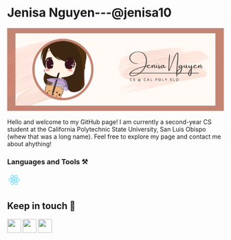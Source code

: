 # Jenisa Nguyen---@jenisa10
[![Jenisa's Banner.](https://github.com/jenisa10/jenisa10/blob/master/Banner.png?raw=true)](https://www.jenisa10.github.io)

Hello and welcome to my GitHub page! I am currently a second-year CS student at the California Polytechnic State University, San Luis Obispo (whew that was a long name). Feel free to explore my page and contact me about ahything!

### Languages and Tools ⚒️
<img height="32" width="32" src="https://raw.githubusercontent.com/github/explore/80688e429a7d4ef2fca1e82350fe8e3517d3494d/topics/react/react.png" />


## Keep in touch 💖
[<img height="32" width="32" src="https://unpkg.com/simple-icons@v3/icons/twitter.svg" />](https://twitter.com/JenisaNguyen)
[<img height="32" width="32" src="https://unpkg.com/simple-icons@v3/icons/instagram.svg" />](https://www.instagram.com/jenisa_/?hl=en)
[<img height="32" width="32" src="https://unpkg.com/simple-icons@v3/icons/linkedin.svg" />](https://www.linkedin.com/in/jenisanguyen/)

<!--
**jenisa10/jenisa10** is a ✨ _special_ ✨ repository because its `README.md` (this file) appears on your GitHub profile.
### Spotify Playing 👋
[![Spotify](https://jenisa10.vercel.app/api/spotify)](https://open.spotify.com/user/USER_NAME)
* Personal site: coming soon...
Here are some ideas to get you started:

- 🔭 I’m currently working on ...
- 🌱 I’m currently learning ...
- 👯 I’m looking to collaborate on ...
- 🤔 I’m looking for help with ...
- 💬 Ask me about ...
- 📫 How to reach me: ...
- 😄 Pronouns: ...
- ⚡ Fun fact: ...
-->
